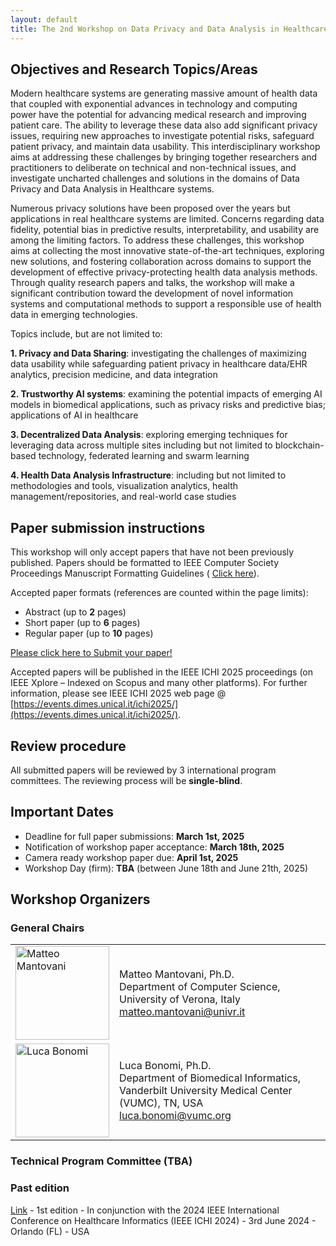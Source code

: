 ```yaml
---
layout: default
title: The 2nd Workshop on Data Privacy and Data Analysis in Healthcare Systems (DPDAHS)
---
```



## Objectives and Research Topics/Areas

<div class="jt">

Modern healthcare systems are generating massive amount of health data that coupled with exponential advances in technology and computing power have the potential for advancing medical research and improving patient care.  The ability to leverage these data also add significant privacy issues, requiring new approaches to investigate potential risks, safeguard patient privacy, and maintain data usability. This interdisciplinary workshop aims at addressing these challenges by bringing together researchers and practitioners to deliberate on technical and non-technical issues, and investigate uncharted challenges and solutions in the domains of Data Privacy and Data Analysis in Healthcare systems.

Numerous privacy solutions have been proposed over the years but applications in real healthcare systems are limited.  Concerns regarding data fidelity, potential bias in predictive results, interpretability, and usability are among the limiting factors. To address these challenges, this workshop aims at collecting the most innovative state-of-the-art techniques, exploring new solutions, and fostering collaboration across domains to support the development of effective privacy-protecting health data analysis methods.  Through quality research papers and talks, the workshop will make a significant contribution toward the  development of novel information systems and computational methods to support a responsible use of health data in emerging technologies.

</div>

Topics include, but are not limited to:

**1. Privacy and Data Sharing**: investigating the challenges of maximizing data usability while safeguarding patient privacy in healthcare data/EHR analytics, precision medicine, and data integration

**2. Trustworthy AI systems**: examining the potential impacts of emerging AI models in biomedical applications, such as privacy risks and predictive bias; applications of AI in healthcare

**3. Decentralized Data Analysis**: exploring emerging techniques for leveraging data across multiple sites including but not limited to blockchain-based technology, federated learning and swarm learning

**4. Health Data Analysis Infrastructure**: including but not limited to methodologies and tools, visualization analytics, health management/repositories, and real-world  case studies



## Paper submission instructions

This workshop will only accept papers that have not been previously published.
Papers should be formatted to IEEE Computer Society Proceedings Manuscript Formatting Guidelines ( [Click here](https://www.ieee.org/conferences/publishing/templates.html)).

Accepted paper formats (references are counted within the page limits):

* Abstract (up to **2** pages)
* Short paper (up to **6** pages)
* Regular paper (up to **10** pages)

[Please click here to Submit your paper!](https://easychair.org/conferences/?conf=ieeeichi2025)

Accepted papers will be published in the IEEE ICHI 2025 proceedings (on IEEE Xplore – Indexed on Scopus and many other platforms). For further information, please see IEEE ICHI 2025 web page @ [https://events.dimes.unical.it/ichi2025/](https://events.dimes.unical.it/ichi2025/).

## Review procedure

All submitted papers will be reviewed by 3 international program committees.
The reviewing process will be **single-blind**.

## Important Dates

* Deadline for full paper submissions: **March 1st, 2025**
* Notification of workshop paper acceptance: **March 18th, 2025**
* Camera ready workshop paper due: **April 1st, 2025**
* Workshop Day (firm): **TBA** (between June 18th and June 21th, 2025)

## Workshop Organizers

### General Chairs

<table class="tg">
<tbody>
  <tr>
    <td class="tg-0lax"><img src="https://www.di.univr.it/documenti//Persona/foto/foto765713.jpg" alt="Matteo Mantovani" width="150"></td>
    <td class="pad tg-0lax tg-cly1">Matteo Mantovani, Ph.D.<br>Department of Computer Science, University of Verona, Italy<br><a href="mailto:matteo.mantovani@univr.it">matteo.mantovani@univr.it</a> <br>  </td>
  </tr>
  <tr>
    <td class="tg-0lax toppp"><img src="https://www.vumc.org/dbmi/sites/default/files/people/headshots-LB-small.jpg" alt="Luca Bonomi" width="150"></td>
    <td class="pad tg-0lax tg-cly1">Luca Bonomi, Ph.D.<br>
Department of Biomedical Informatics, Vanderbilt University Medical Center (VUMC), TN, USA<br>
<a href="mailto:luca.bonomi@vumc.org">luca.bonomi@vumc.org</a></td>
  </tr>
</tbody>
</table>
  
### Technical Program Committee (TBA)


### Past edition

[Link](2024) - 1st edition - In conjunction with the 2024 IEEE International Conference on Healthcare Informatics (IEEE ICHI 2024) - 3rd June 2024 - Orlando (FL) - USA